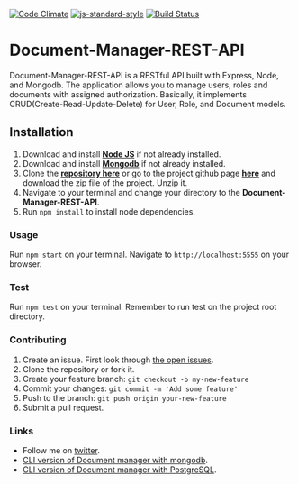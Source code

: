 [![Code Climate](https://codeclimate.com/repos/56713dac42795072ee00011e/badges/f59b3386d66cdde21c2b/gpa.svg)](https://codeclimate.com/repos/56713dac42795072ee00011e/feed)
[![js-standard-style](https://img.shields.io/badge/code%20style-standard-brightgreen.svg)](http://standardjs.com/)
[![Build Status](https://semaphoreci.com/api/v1/projects/663992a9-e908-4add-b7c7-0475446e0e30/641028/shields_badge.svg)](https://semaphoreci.com/rowland/document-manager-rest-api-2)

# Document-Manager-REST-API

Document-Manager-REST-API is a  RESTful API built with Express, Node, and Mongodb. The application allows you to manage users, roles and documents with assigned authorization. Basically, it implements CRUD(Create-Read-Update-Delete) for User, Role, and Document models.

## Installation

1. Download and install [**Node JS**](https://nodejs.org/en/) if not already installed.
2. Download and install [**Mongodb**](https://www.mongodb.org/downloads/) if not already installed.
3. Clone the [**repository here**](hhttps://github.com/andela-rekemezie/Document-Manager-REST-API.git) or go to the project github page [**here**](https://github.com/andela-rekemezie/Document-Manager-REST-API) and download the zip file of the project. Unzip it.
4. Navigate to your terminal and change your directory to the **Document-Manager-REST-API**.
5. Run `npm install` to install node dependencies.

### Usage
Run `npm start` on your terminal.
Navigate to `http://localhost:5555` on your browser.

### Test
Run `npm test` on your terminal. Remember to  run test on the project root directory.

### Contributing
1. Create an issue. First look through [the open issues](https://github.com/andela-rekemezie/Document-Manager-REST-API/issues).
2. Clone the repository or fork it.
3. Create your feature branch: `git checkout -b my-new-feature`
5. Commit your changes: `git commit -m 'Add some feature'`
4. Push to the branch: `git push origin your-new-feature`
5. Submit a pull request.

###  Links
* Follow me on [twitter](https://twitter.com/EkemezieRowland).
* [CLI version of Document manager with mongodb](https://github.com/andela-rekemezie/DMS-Mongoose).
* [CLI version of Document manager with PostgreSQL](https://github.com/andela-rekemezie/DMS-Sequelize).
